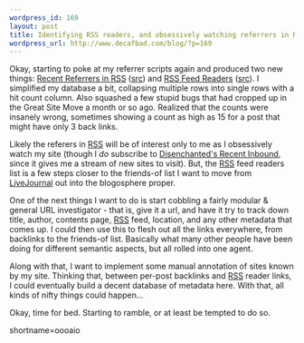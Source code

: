 ```yaml
--- 
wordpress_id: 169
layout: post
title: Identifying RSS readers, and obsessively watching referrers in RSS
wordpress_url: http://www.decafbad.com/blog/?p=169
---
```

<p>Okay, starting to poke at my referrer scripts again and produced two new things:  <a href="http://www.decafbad.com/recent_referers_rss.php">Recent Referrers in <a href="http://www.decafbad.com/twiki/bin/view/Main/RSS">RSS</a></a> (<a href="http://www.decafbad.com/recent_referers_rss_php.txt">src</a>) and <a href="http://www.decafbad.com/rss_readers.phtml">RSS Feed Readers</a> (<a href="http://www.decafbad.com/rss_readers_phtml.txt">src</a>).  I simplified my database a bit, collapsing multiple rows into single rows with a hit count column.  Also squashed a few stupid bugs that had cropped up in the Great Site Move a month or so ago.  Realized that the counts were insanely wrong, sometimes showing a count as high as 15 for a post that might have only 3 back links.</p>
<p>Likely the referers in <a href="http://www.decafbad.com/twiki/bin/view/Main/RSS">RSS</a> will be of interest only to me as I obsessively watch my site (though I <i>do</i> subscribe to <a href="http://www.disenchanted.com/dis/xml.html">Disenchanted's Recent Inbound</a>, since it gives me a stream of new sites to visit).  But, the <a href="http://www.decafbad.com/twiki/bin/view/Main/RSS">RSS</a> feed readers list is a few steps closer to the friends-of list I want to move from <a href="http://www.decafbad.com/twiki/bin/view/Main/LiveJournal">LiveJournal</a> out into the blogosphere proper.  </p>
<p>One of the next things I want to do is start cobbling a fairly modular &amp; general URL investigator - that is, give it a url, and have it try to track down title, author, contents page, <a href="http://www.decafbad.com/twiki/bin/view/Main/RSS">RSS</a> feed, location, and any other metadata that comes up.  I could then use this to flesh out all the links everywhere, from backlinks to the friends-of list.  Basically what many other people have been doing for different semantic aspects, but all rolled into one agent.</p>
<p>Along with that, I want to implement some manual annotation of sites known by my site.  Thinking that, between per-post backlinks and <a href="http://www.decafbad.com/twiki/bin/view/Main/RSS">RSS</a> reader links, I could eventually build a decent database of metadata here.  With that, all kinds of nifty things could happen...</p>
<p>Okay, time for bed.  Starting to ramble, or at least be tempted to do so.</p>
<!--more-->
shortname=oooaio

